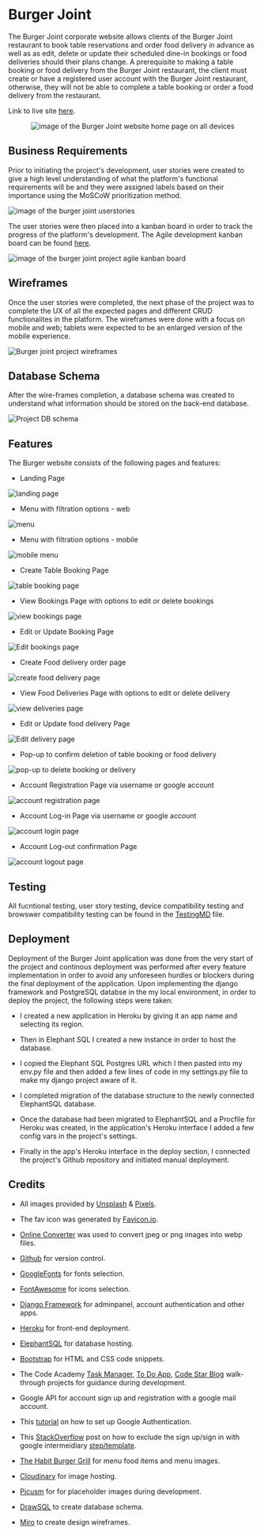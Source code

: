 # Burger Joint 
The Burger Joint corporate website allows clients of the Burger Joint restaurant to book table reservations and order food delivery in advance as well as as edit, delete or update their scheduled dine-in bookings or food deliveries should their plans change.  A prerequisite to making a table booking or food delivery from the Burger Joint restaurant, the client must create or have a registered user account with the Burger Joint restaurant, otherwise, they will not be able to complete a table booking or order a food delivery from the restaurant.   

Link to live site [here](https://burger-joint-286ef76e4359.herokuapp.com/).
<p align="center">
<img src="https://res.cloudinary.com/dugcwv1mf/image/upload/v1698498511/Project%204/Screenshot_2023-10-28_at_2.07.02_PM_suhxrn.png" width="auto" height="auto" alt="image of the Burger Joint website home page on all devices"></p>

## Business Requirements
Prior to initiating the project's development, user stories were created to give a high level understanding of what the platform's functional requirements will be and they were assigned labels based on their importance using the MoSCoW prioritization method.   

<img src="https://res.cloudinary.com/dugcwv1mf/image/upload/v1698577639/Project%204/Screenshot_2023-10-29_at_11.02.11_AM_yo6fj2.png" width="auto" height="auto" alt="image of the burger joint userstories">

The user stories were then placed into a kanban board in order to track the progress of the platform's development.  The Agile development kanban board can be found [here](https://github.com/users/Xalil404/projects/3/views/1).

<img src="https://res.cloudinary.com/dugcwv1mf/image/upload/v1698498639/Project%204/Screenshot_2023-10-28_at_2.10.19_PM_r5wtpl.png" width="auto" height="auto" alt="image of the burger joint project agile kanban board">

## Wireframes
Once the user stories were completed, the next phase of the project was to complete the UX of all the expected pages and different CRUD functionalites in the platform.  The wireframes were done with a focus on mobile and web; tablets were expected to be an enlarged version of the mobile experience. 

<img src="https://res.cloudinary.com/dugcwv1mf/image/upload/v1698500773/Project%204/Screenshot_2023-10-28_at_2.45.41_PM_smntxv.png" width="auto" height="auto" alt="Burger joint project wireframes"> 

## Database Schema
After the wire-frames completion, a database schema was created to understand what information should be stored on the back-end database.

<img src="https://res.cloudinary.com/dugcwv1mf/image/upload/v1698509403/Project%204/Screenshot_2023-10-28_at_5.09.28_PM_zxwb9c.png" width="auto" height="auto" alt="Project DB schema"> 

## Features 
The Burger website consists of the following pages and features:

* Landing Page

<img src="https://res.cloudinary.com/dugcwv1mf/image/upload/v1698502222/Project%204/Screenshot_2023-10-28_at_3.09.48_PM_ggu4lo.png" width="auto" height="auto" alt="landing page"> 

* Menu with filtration options - web

<img src="https://res.cloudinary.com/dugcwv1mf/image/upload/v1698502324/Project%204/Screenshot_2023-10-28_at_3.11.45_PM_gd6kkp.png" width="auto" height="auto" alt="menu"> 

* Menu with filtration options - mobile

<img src="https://res.cloudinary.com/dugcwv1mf/image/upload/v1698494676/Project%204/Screenshot_2023-10-28_at_1.04.15_PM_ciaoig.png" width="auto" height="auto" alt="mobile menu"> 

* Create Table Booking Page

<img src="https://res.cloudinary.com/dugcwv1mf/image/upload/v1698495264/Project%204/Screenshot_2023-10-28_at_1.14.01_PM_faby1v.png" width="auto" height="auto" alt="table booking page"> 

* View Bookings Page with options to edit or delete bookings

<img src="https://res.cloudinary.com/dugcwv1mf/image/upload/v1698495450/Project%204/Screenshot_2023-10-28_at_1.17.11_PM_coc7bh.png" width="auto" height="auto" alt="view bookings page"> 

* Edit or Update Booking Page

<img src="https://res.cloudinary.com/dugcwv1mf/image/upload/v1698495521/Project%204/Screenshot_2023-10-28_at_1.18.22_PM_fdrent.png" width="auto" height="auto" alt="Edit bookings page"> 

* Create Food delivery order page 

<img src="https://res.cloudinary.com/dugcwv1mf/image/upload/v1698496841/Project%204/Screenshot_2023-10-28_at_1.40.22_PM_w763aj.png" width="auto" height="auto" alt="create food delivery page"> 

* View Food Deliveries Page with options to edit or delete delivery

<img src="https://res.cloudinary.com/dugcwv1mf/image/upload/v1698496972/Project%204/Screenshot_2023-10-28_at_1.42.33_PM_zknun1.png" width="auto" height="auto" alt="view deliveries page"> 

* Edit or Update food delivery Page

<img src="https://res.cloudinary.com/dugcwv1mf/image/upload/v1698497025/Project%204/Screenshot_2023-10-28_at_1.43.26_PM_ehx2kh.png" width="auto" height="auto" alt="Edit delivery page"> 

* Pop-up to confirm deletion of table booking or food delivery

<img src="https://res.cloudinary.com/dugcwv1mf/image/upload/v1698497117/Project%204/Screenshot_2023-10-28_at_1.44.58_PM_b725no.png" width="auto" height="auto" alt="pop-up to delete booking or delivery"> 

* Account Registration Page via username or google account

<img src="https://res.cloudinary.com/dugcwv1mf/image/upload/v1698577815/Project%204/Screenshot_2023-10-29_at_11.09.33_AM_jwufbd.png" width="auto" height="auto" alt="account registration page"> 

* Account Log-in Page via username or google account

<img src="https://res.cloudinary.com/dugcwv1mf/image/upload/v1698577855/Project%204/Screenshot_2023-10-29_at_11.10.36_AM_k5yv8v.png" width="auto" height="auto" alt="account login page"> 

* Account Log-out confirmation Page

<img src="https://res.cloudinary.com/dugcwv1mf/image/upload/v1698495701/Project%204/Screenshot_2023-10-28_at_1.21.22_PM_hptvnc.png" width="auto" height="auto" alt="account logout page"> 

## Testing
All fucntional testing, user story testing, device compatibility testing and browswer compatibility testing can be found in the [TestingMD](https://github.com/Xalil404/burgerjoint/blob/main/TESTING.md) file.

## Deployment

Deployment of the Burger Joint application was done from the very start of the project and continous deployment was performed after every feature implementation in order to avoid any unforeseen hurdles or blockers during the final deployment of the application. Upon implementing the django framework and PostgreSQL databse in the my local environment, in order to deploy the project, the following steps were taken:

* I created a new application in Heroku by giving it an app name and selecting its region.

* Then in Elephant SQL I created a new instance in order to host the database. 

* I copied the Elephant SQL Postgres URL which I then pasted into my env.py file and then added a few lines of code in my settings.py file to make my django project aware of it.

* I completed migration of the database structure to the newly connected ElephantSQL database.

* Once the database had been migrated to ElephantSQL and a Procfile for Heroku was created, in the application's Heroku interface I added a few config vars in the project's settings.

* Finally in the app's Heroku interface in the deploy section, I connected the project's Github repository and initiated manual deployment.

## Credits
* All images provided by [Unsplash](https://unsplash.com/) & [Pixels](https://www.pexels.com/).

* The fav icon was generated by [Favicon.io](https://favicon.io/).

* [Online Converter](https://www.online-convert.com/) was used to convert jpeg or png images into webp files.

* [Github](https://github.com/) for version control.

* [GoogleFonts](https://fonts.google.com/) for fonts selection.

* [FontAwesome](https://fontawesome.com/) for icons selection.

* [Django Framework](https://www.djangoproject.com/) for adminpanel, account authentication and other apps.

* [Heroku](https://www.heroku.com/) for front-end deployment.

* [ElephantSQL](https://www.elephantsql.com/) for database hosting. 

* [Bootstrap](https://getbootstrap.com/) for HTML and CSS code snippets.

* The Code Academy [Task Manager](https://zadachamanager-d3722b3cb1b7.herokuapp.com/), [To Do App](https://todoprilozheniya-b8e10f9f2dc1.herokuapp.com/), [Code Star Blog](https://helloblog-eb1bdbb756c3.herokuapp.com/) walk-through projects for guidance during development. 

* Google API for account sign up and registration  with a google mail account.

* This [tutorial](https://www.youtube.com/watch?v=56w8p0goIfs) on how to set up Google Authentication.

* This [StackOverflow](https://stackoverflow.com/questions/70873098/login-with-google-redairecting-on-conformation-page-to-continue-django) post on how to exclude the sign up/sign in with google intermeidiary [step/template](https://gyazo.com/afbbdbf822579d00e0b7ad4cbb5fa121). 

* [The Habit Burger Grill](https://www.habitburger.com/) for menu food items and menu images. 

* [Cloudinary](https://cloudinary.com/) for image hosting. 

* [Picusm](https://picsum.photos/) for for placeholder images during development. 

* [DrawSQL](https://drawsql.app/) to create database schema.

* [Miro](https://miro.com/) to create design wireframes.
